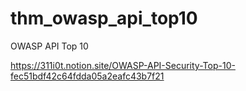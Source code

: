 # thm_owasp_api_top10
OWASP API Top 10


https://311i0t.notion.site/OWASP-API-Security-Top-10-fec51bdf42c64fdda05a2eafc43b7f21
